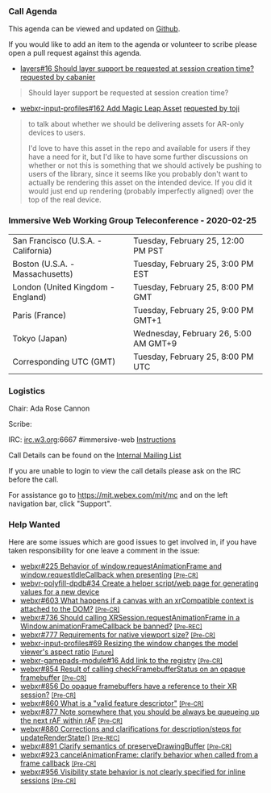 ### Call Agenda

This agenda can be viewed and updated on [Github](https://github.com/immersive-web/administrivia/blob/master/meetings/wg/2020-02-25-Immersive_Web_Working_Group_Teleconference-agenda.md).

If you would like to add an item to the agenda or volunteer to scribe please open a pull request against this agenda.

* [layers#16 Should layer support be requested at session creation time?](https://github.com/immersive-web/layers/issues/16) [requested by cabanier](https://github.com/immersive-web/layers/issues/16#issuecomment-585940264)
> Should layer support be requested at session creation time?

* [webxr-input-profiles#162 Add Magic Leap Asset](https://github.com/immersive-web/webxr-input-profiles/pull/162) [requested by toji](https://github.com/immersive-web/webxr-input-profiles/pull/162#issuecomment-590488819)
> to talk about whether we should be delivering assets for AR-only devices to users.
>
>I'd love to have this asset in the repo and available for users if they have a need for it, but I'd like to have some further discussions on whether or not this is something that we should actively be pushing to users of the library, since it seems like you probably don't want to actually be rendering this asset on the intended device. If you did it would just end up rendering (probably imperfectly aligned) over the top of the real device.

### Immersive Web Working Group Teleconference - 2020-02-25

<table>
<tr><td> San Francisco (U.S.A. - California) <td> Tuesday, February 25, 12:00 PM PST
<tr><td> Boston (U.S.A. - Massachusetts) <td> Tuesday, February 25, 3:00 PM EST
<tr><td> London (United Kingdom - England) <td> Tuesday, February 25, 8:00 PM GMT
<tr><td> Paris (France) <td> Tuesday, February 25, 9:00 PM GMT+1
<tr><td> Tokyo (Japan) <td> Wednesday, February 26, 5:00 AM GMT+9
<tr><td> Corresponding UTC (GMT) <td> Tuesday, February 25, 8:00 PM UTC
</table>

### Logistics

Chair: Ada Rose Cannon

Scribe:

IRC: [irc.w3.org](http://irc.w3.org/):6667 #immersive-web [Instructions](https://github.com/immersive-web/administrivia/blob/master/IRC.md)

Call Details can be found on the [Internal Mailing List](https://lists.w3.org/Archives/Member/internal-immersive-web/2019Feb/0002.html)

If you are unable to login to view the call details please ask on the IRC before the call.

For assistance go to https://mit.webex.com/mit/mc  and on the left navigation bar, click "Support".

### Help Wanted

Here are some issues which are good issues to get involved in, if you have taken responsibility for one leave a comment in the issue:

- [webxr#225 Behavior of window.requestAnimationFrame and window.requestIdleCallback when presenting](https://github.com/immersive-web/webxr/issues/225) [<small>[Pre-CR]</small>](https://api.github.com/repos/immersive-web/webxr/milestones/3)
- [webvr-polyfill-dpdb#34 Create a helper script/web page for generating values for a new device](https://github.com/immersive-web/webvr-polyfill-dpdb/issues/34)
- [webxr#603 What happens if a canvas with an xrCompatible context is attached to the DOM?](https://github.com/immersive-web/webxr/issues/603) [<small>[Pre-CR]</small>](https://api.github.com/repos/immersive-web/webxr/milestones/3)
- [webxr#736 Should calling XRSession.requestAnimationFrame in a Window.animationFrameCallback be banned?](https://github.com/immersive-web/webxr/issues/736) [<small>[Pre-REC]</small>](https://api.github.com/repos/immersive-web/webxr/milestones/16)
- [webxr#777 Requirements for native viewport size?](https://github.com/immersive-web/webxr/issues/777) [<small>[Pre-CR]</small>](https://api.github.com/repos/immersive-web/webxr/milestones/3)
- [webxr-input-profiles#69 Resizing the window changes the model viewer's aspect ratio](https://github.com/immersive-web/webxr-input-profiles/issues/69) [<small>[Future]</small>](https://api.github.com/repos/immersive-web/webxr-input-profiles/milestones/4)
- [webxr-gamepads-module#16 Add link to the registry](https://github.com/immersive-web/webxr-gamepads-module/issues/16) [<small>[Pre-CR]</small>](https://api.github.com/repos/immersive-web/webxr-gamepads-module/milestones/1)
- [webxr#854 Result of calling checkFramebufferStatus on an opaque framebuffer](https://github.com/immersive-web/webxr/issues/854) [<small>[Pre-CR]</small>](https://api.github.com/repos/immersive-web/webxr/milestones/3)
- [webxr#856 Do opaque framebuffers have a reference to their XR session?](https://github.com/immersive-web/webxr/issues/856) [<small>[Pre-CR]</small>](https://api.github.com/repos/immersive-web/webxr/milestones/3)
- [webxr#860 What is a "valid feature descriptor"](https://github.com/immersive-web/webxr/issues/860) [<small>[Pre-CR]</small>](https://api.github.com/repos/immersive-web/webxr/milestones/3)
- [webxr#877 Note somewhere that you should be always be queueing up the next rAF within rAF](https://github.com/immersive-web/webxr/issues/877) [<small>[Pre-CR]</small>](https://api.github.com/repos/immersive-web/webxr/milestones/3)
- [webxr#880 Corrections and clarifications for description/steps for updateRenderState()](https://github.com/immersive-web/webxr/issues/880) [<small>[Pre-REC]</small>](https://api.github.com/repos/immersive-web/webxr/milestones/16)
- [webxr#891 Clarify semantics of preserveDrawingBuffer](https://github.com/immersive-web/webxr/issues/891) [<small>[Pre-CR]</small>](https://api.github.com/repos/immersive-web/webxr/milestones/3)
- [webxr#923 cancelAnimationFrame: clarify behavior when called from a frame callback](https://github.com/immersive-web/webxr/issues/923) [<small>[Pre-CR]</small>](https://api.github.com/repos/immersive-web/webxr/milestones/3)
- [webxr#956 Visibility state behavior is not clearly specified for inline sessions](https://github.com/immersive-web/webxr/issues/956) [<small>[Pre-CR]</small>](https://api.github.com/repos/immersive-web/webxr/milestones/3)


              
